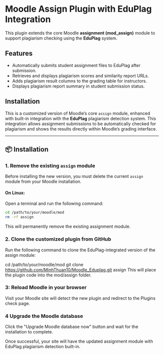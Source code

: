 # Moodle Assign Plugin with EduPlag Integration

This plugin extends the core Moodle **assignment (mod_assign)** module to support plagiarism checking using the **EduPlag** system.

## Features

- Automatically submits student assignment files to EduPlag after submission.
- Retrieves and displays plagiarism scores and similarity report URLs.
- Adds plagiarism result columns to the grading table for instructors.
- Displays plagiarism report summary in student submission status.

## Installation

This is a customized version of Moodle’s core `assign` module, enhanced with built-in integration with the **EduPlag** plagiarism detection system. This integration allows assignment submissions to be automatically checked for plagiarism and shows the results directly within Moodle’s grading interface.

---

## 📦 Installation

### 1. Remove the existing `assign` module

Before installing the new version, you must delete the current `assign` module from your Moodle installation.

#### On Linux:

Open a terminal and run the following command:

```bash
cd /path/to/your/moodle/mod
rm -rf assign
```
This will permanently remove the existing assignment module.

### 2. Clone the customized plugin from GitHub
Run the following command to clone the EduPlag-integrated version of the assign module:

cd /path/to/your/moodle/mod
git clone https://github.com/MinhThuan10/Moodle_Eduplag.git assign
This will place the plugin code into the mod/assign folder.

### 3: Reload Moodle in your browser
Visit your Moodle site will detect the new plugin and redirect to the Plugins check page.

### 4 Upgrade the Moodle database
Click the "Upgrade Moodle database now" button and wait for the installation to complete.

Once successful, your site will have the updated assignment module with EduPlag plagiarism detection built-in.
